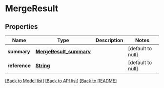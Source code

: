# MergeResult
## Properties

Name | Type | Description | Notes
------------ | ------------- | ------------- | -------------
**summary** | [**MergeResult_summary**](MergeResult_summary.md) |  | [default to null]
**reference** | [**String**](string.md) |  | [default to null]

[[Back to Model list]](../README.md#documentation-for-models) [[Back to API list]](../README.md#documentation-for-api-endpoints) [[Back to README]](../README.md)

